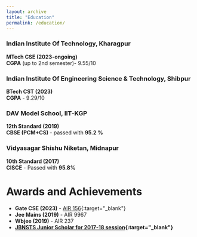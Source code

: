 ```yaml
---
layout: archive
title: "Education"
permalink: /education/
---
```



### Indian Institute Of Technology, Kharagpur

**MTech CSE (2023-ongoing)**  
**CGPA** (up to 2nd semester)- 9.55/10

### Indian Institute Of Engineering Science & Technology, Shibpur

**BTech CST (2023)**  
**CGPA** - 9.29/10


### DAV Model School, IIT-KGP

**12th Standard (2019)**  
**CBSE  (PCM+CS)** - passed with **95.2 %** 


### Vidyasagar Shishu Niketan, Midnapur

**10th Standard (2017)**  
**CISCE** - Passed with **95.8%**


# Awards and Achievements

- **Gate CSE (2023)** - [AIR 156](https://drive.google.com/file/d/1uHAMoFyOYcbE8NzS1D9dwD9nZgzxKKlK/view?usp=drive_link){:target="_blank"}
- **Jee Mains (2019)** - AIR 9967
- **Wbjee (2019)** - AIR 237
- **[JBNSTS Junior Scholar for 2017-18 session](https://drive.google.com/file/d/1b8An-hyBRE_MPox0lV5uVKitJtZh0bPp/view?usp=drive_link){:target="_blank"}**


